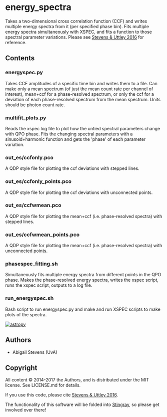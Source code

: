 # energy_spectra

Takes a two-dimensional cross correlation function (CCF) and writes multiple 
energy spectra from it (per specified phase bin). Fits multiple energy spectra
simultaneously with XSPEC, and fits a function to those spectral
parameter variations. Please see [Stevens & Uttley 2016](https://ui.adsabs.harvard.edu/#abs/2016MNRAS.460.2796S/abstract)
for reference.

## Contents

### energyspec.py
Takes CCF amplitudes of a specific time bin and writes them to a file. Can make
only a mean spectrum (of just the mean count rate per channel of interest),
mean+ccf for a phase-resolved spectrum, or only the ccf for a deviation of
each phase-resolved spectrum from the mean spectrum. Units should be photon
count rate.

### multifit_plots.py
Reads the xspec log file to plot how the untied spectral parameters change with
QPO phase. Fits the changing spectral parameters with a sinusoid+harmonic
function and gets the 'phase' of each parameter variation.

### out_es/ccfonly.pco
A QDP style file for plotting the ccf deviations with stepped lines.

### out_es/ccfonly_points.pco
A QDP style file for plotting the ccf deviations with unconnected points.

### out_es/ccfwmean.pco
A QDP style file for plotting the mean+ccf (i.e. phase-resolved spectra) with
stepped lines.

### out_es/ccfwmean_points.pco
A QDP style file for plotting the mean+ccf (i.e. phase-resolved spectra) with
unconnected points.

### phasespec_fitting.sh
Simultaneously fits multiple energy spectra from different points in the
QPO phase. Makes the phase-resolved energy spectra, writes the xspec script, 
runs the xspec script, outputs to a log file.

### run_energyspec.sh
Bash script to run energyspec.py and make and run XSPEC scripts to make plots of
the spectra.

[![astropy](http://img.shields.io/badge/powered%20by-AstroPy-orange.svg?style=flat)](http://www.astropy.org/)

## Authors
* Abigail Stevens (UvA)

## Copyright
 
All content © 2014-2017 the Authors, and is distributed under the MIT
license. See LICENSE.md for details.

If you use this code, please cite [Stevens & Uttley 2016](https://ui.adsabs.harvard.edu/#abs/2016MNRAS.460.2796S/abstract).

The functionality of this software will be folded into [Stingray](http://stingraysoftware.github.io/),
so please get involved over there!


